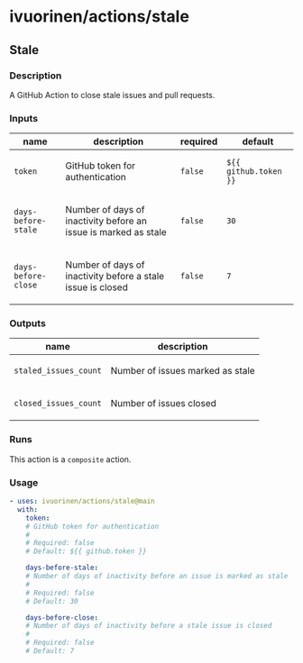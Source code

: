 # ivuorinen/actions/stale

## Stale

### Description

A GitHub Action to close stale issues and pull requests.

### Inputs

| name                | description                                                            | required | default               |
|---------------------|------------------------------------------------------------------------|----------|-----------------------|
| `token`             | <p>GitHub token for authentication</p>                                 | `false`  | `${{ github.token }}` |
| `days-before-stale` | <p>Number of days of inactivity before an issue is marked as stale</p> | `false`  | `30`                  |
| `days-before-close` | <p>Number of days of inactivity before a stale issue is closed</p>     | `false`  | `7`                   |

### Outputs

| name                  | description                             |
|-----------------------|-----------------------------------------|
| `staled_issues_count` | <p>Number of issues marked as stale</p> |
| `closed_issues_count` | <p>Number of issues closed</p>          |

### Runs

This action is a `composite` action.

### Usage

```yaml
- uses: ivuorinen/actions/stale@main
  with:
    token:
    # GitHub token for authentication
    #
    # Required: false
    # Default: ${{ github.token }}

    days-before-stale:
    # Number of days of inactivity before an issue is marked as stale
    #
    # Required: false
    # Default: 30

    days-before-close:
    # Number of days of inactivity before a stale issue is closed
    #
    # Required: false
    # Default: 7
```
